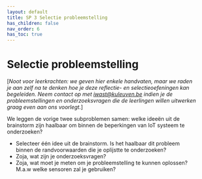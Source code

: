 ```yaml
---
layout: default
title: SP 3 Selectie probleemstelling
has_children: false
nav_order: 6
has_toc: true
---
```


# Selectie probleemstelling

\[_Noot voor leerkrachten: we geven hier enkele handvaten, maar we raden je aan zelf na te denken hoe je deze reflectie- en selectieoefeningen kan begeleiden. 
Neem contact op met iwast@kuleuven.be indien je de probleemstellingen en onderzoeksvragen die de leerlingen willen uitwerken graag even aan ons voorlegt._\]

We leggen de vorige twee subproblemen samen: welke ideeën uit de brainstorm zijn haalbaar om binnen de beperkingen van IoT systeem te onderzoeken?
* Selecteer één idee uit de brainstorm. Is het haalbaar dit probleem binnen de randvoorwaarden die je oplijstte te onderzoeken?
* Zoja, wat zijn je onderzoeksvragen? 
* Zoja, wat moet je meten om je probleemstelling te kunnen oplossen? M.a.w welke sensoren zal je gebruiken?

